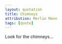 ```yaml
---
layout: quotation
title: Chimneys
attribution: Merlin Mann
tags: [quote]
---
```


Look for the chimneys...
